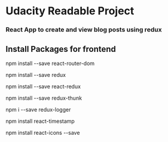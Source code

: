 # Udacity Readable Project

### React App to create and view blog posts using redux

## Install Packages for frontend

npm install --save react-router-dom

npm install --save redux

npm install --save react-redux

npm install --save redux-thunk

npm i --save redux-logger

npm install react-timestamp

npm install react-icons --save